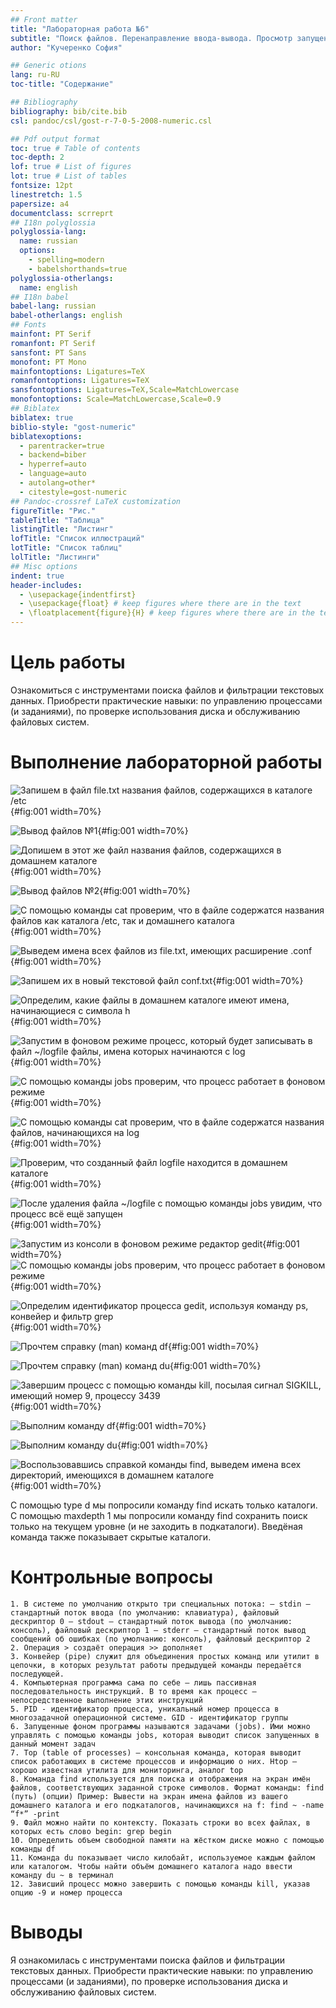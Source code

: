 ```yaml
---
## Front matter
title: "Лабораторная работа №6"
subtitle: "Поиск файлов. Перенаправление ввода-вывода. Просмотр запущенных процессов"
author: "Кучеренко София"

## Generic otions
lang: ru-RU
toc-title: "Содержание"

## Bibliography
bibliography: bib/cite.bib
csl: pandoc/csl/gost-r-7-0-5-2008-numeric.csl

## Pdf output format
toc: true # Table of contents
toc-depth: 2
lof: true # List of figures
lot: true # List of tables
fontsize: 12pt
linestretch: 1.5
papersize: a4
documentclass: scrreprt
## I18n polyglossia
polyglossia-lang:
  name: russian
  options:
	- spelling=modern
	- babelshorthands=true
polyglossia-otherlangs:
  name: english
## I18n babel
babel-lang: russian
babel-otherlangs: english
## Fonts
mainfont: PT Serif
romanfont: PT Serif
sansfont: PT Sans
monofont: PT Mono
mainfontoptions: Ligatures=TeX
romanfontoptions: Ligatures=TeX
sansfontoptions: Ligatures=TeX,Scale=MatchLowercase
monofontoptions: Scale=MatchLowercase,Scale=0.9
## Biblatex
biblatex: true
biblio-style: "gost-numeric"
biblatexoptions:
  - parentracker=true
  - backend=biber
  - hyperref=auto
  - language=auto
  - autolang=other*
  - citestyle=gost-numeric
## Pandoc-crossref LaTeX customization
figureTitle: "Рис."
tableTitle: "Таблица"
listingTitle: "Листинг"
lofTitle: "Список иллюстраций"
lotTitle: "Список таблиц"
lolTitle: "Листинги"
## Misc options
indent: true
header-includes:
  - \usepackage{indentfirst}
  - \usepackage{float} # keep figures where there are in the text
  - \floatplacement{figure}{H} # keep figures where there are in the text
---
```


# Цель работы

Ознакомиться с инструментами поиска файлов и фильтрации текстовых данных. Приобрести практические навыки: по управлению процессами (и заданиями), по проверке использования диска и обслуживанию файловых систем.

# Выполнение лабораторной работы

![Запишем в файл file.txt названия файлов, содержащихся в каталоге /etc](image/1.png){#fig:001 width=70%}

![Вывод файлов №1](image/1_1.png){#fig:001 width=70%}

![Допишем в этот же файл названия файлов, содержащихся в домашнем каталоге](image/2.png){#fig:001 width=70%}

![Вывод файлов №2](image/2_1.png){#fig:001 width=70%}

![С помощью команды cat проверим, что в файле содержатся названия файлов как каталога /etc, так и домашнего каталога](image/3.png){#fig:001 width=70%}

![Выведем имена всех файлов из file.txt, имеющих расширение .conf](image/4.png){#fig:001 width=70%}

![Запишем их в новый текстовой файл conf.txt](image/5.png){#fig:001 width=70%}

![Определим, какие файлы в домашнем каталоге имеют имена, начинающиеся с символа h](image/6.png){#fig:001 width=70%}

![Запустим в фоновом режиме процесс, который будет записывать в файл ~/logfile файлы, имена которых начинаются с log](image/8.png){#fig:001 width=70%}

![С помощью команды jobs проверим, что процесс работает в фоновом режиме](image/9.png){#fig:001 width=70%}

![С помощью команды cat проверим, что в файле содержатся названия файлов, начинающихся на log](image/610.png){#fig:001 width=70%}

![Проверим, что созданный файл logfile находится в домашнем каталоге](image/611.png){#fig:001 width=70%}

![После удаления файла ~/logfile с помощью команды jobs увидим, что процесс всё ещё запущен](image/612.png){#fig:001 width=70%}

![Запустим из консоли в фоновом режиме редактор gedit](image/614.png){#fig:001 width=70%}
![С помощью команды jobs проверим, что процесс работает в фоновом режиме](image/615.png){#fig:001 width=70%}

![Определим идентификатор процесса gedit, используя команду ps, конвейер и фильтр grep](image/616.png){#fig:001 width=70%}

![Прочтем справку (man) команд df](image/mandf.png){#fig:001 width=70%}

![Прочтем справку (man) команд du](image/mandu.png){#fig:001 width=70%}

![Завершим процесс с помощью команды kill, посылая сигнал SIGKILL, имеющий номер 9, процессу 3439](image/618.png){#fig:001 width=70%}

![Выполним команду df](image/619.png){#fig:001 width=70%}

![Выполним команду du](image/620.png){#fig:001 width=70%}

![Воспользовавшись справкой команды find, выведем имена всех директорий, имеющихся в домашнем каталоге](image/621.png){#fig:001 width=70%}

С помощью type d мы попросили команду find искать только каталоги. С помощью maxdepth 1 мы попросили команду find сохранить поиск только на текущем уровне (и не заходить в подкаталоги). Введёная команда также показывает скрытые каталоги.

# Контрольные вопросы
    1. В системе по умолчанию открыто три специальных потока: – stdin — стандартный поток ввода (по умолчанию: клавиатура), файловый дескриптор 0 – stdout — стандартный поток вывода (по умолчанию: консоль), файловый дескриптор 1 – stderr — стандартный поток вывод сообщений об ошибках (по умолчанию: консоль), файловый дескриптор 2
    2. Операция > создаёт операция >> дополняет
    3. Конвейер (pipe) служит для объединения простых команд или утилит в цепочки, в которых результат работы предыдущей команды передаётся последующей.
    4. Компьютерная программа сама по себе — лишь пассивная последовательность инструкций. В то время как процесс — непосредственное выполнение этих инструкций
    5. PID - идентификатор процесса, уникальный номер процесса в многозадачной операционной системе. GID - идентификатор группы
    6. Запущенные фоном программы называются задачами (jobs). Ими можно управлять с помощью команды jobs, которая выводит список запущенных в данный момент задач
    7. Top (table of processes) — консольная команда, которая выводит список работающих в системе процессов и информацию о них. Htop – хорошо известная утилита для мониторинга, аналог top
    8. Команда find используется для поиска и отображения на экран имён файлов, соответствующих заданной строке символов. Формат команды: find (путь) (опции) Пример: Вывести на экран имена файлов из вашего домашнего каталога и его подкаталогов, начинающихся на f: find ~ -name “f*” -print
    9. Файл можно найти по контексту. Показать строки во всех файлах, в которых есть слово begin: grep begin
    10. Определить объем свободной памяти на жёстком диске можно с помощью команды df
    11. Команда du показывает число килобайт, используемое каждым файлом или каталогом. Чтобы найти объём домашнего каталога надо ввести команду du ~ в терминал
    12. Зависший процесс можно завершить с помощью команды kill, указав опцию -9 и номер процесса
    
# Выводы

Я ознакомилась с инструментами поиска файлов и фильтрации текстовых данных. Приобрести практические навыки: по управлению процессами (и заданиями), по проверке использования диска и обслуживанию файловых систем.
